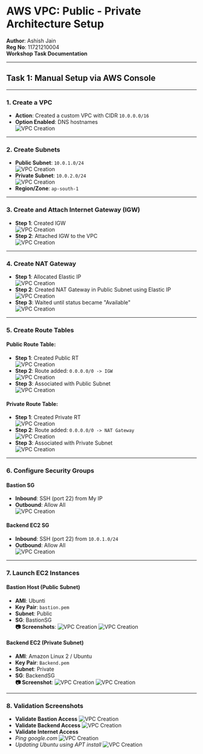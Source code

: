 # AWS VPC: Public - Private Architecture Setup

**Author**: Ashish Jain  
**Reg No**: 11721210004  
**Workshop Task Documentation**

---

## Task 1: Manual Setup via AWS Console

---

### 1. Create a VPC
- **Action**: Created a custom VPC with CIDR `10.0.0.0/16`
- **Option Enabled**: DNS hostnames  
![VPC Creation](screenshots/vpc1.png)

---

### 2. Create Subnets
- **Public Subnet**: `10.0.1.0/24`  
![VPC Creation](screenshots/publicSubnet.png)
- **Private Subnet**: `10.0.2.0/24`  
![VPC Creation](screenshots/privateSubnet.png)
- **Region/Zone**: `ap-south-1`  


---

### 3. Create and Attach Internet Gateway (IGW)
- **Step 1**: Created IGW  
![VPC Creation](screenshots/IGBefore.png)
- **Step 2**: Attached IGW to the VPC  
![VPC Creation](screenshots/IGAfter.png)


---

### 4. Create NAT Gateway
- **Step 1**: Allocated Elastic IP  
![VPC Creation](screenshots/ElasticIP.png)
- **Step 2**: Created NAT Gateway in Public Subnet using Elastic IP  
![VPC Creation](screenshots/NAT.png)
- **Step 3**: Waited until status became "Available"  
![VPC Creation](screenshots/NATFinal.png)


---

### 5. Create Route Tables

#### Public Route Table:
- **Step 1**: Created Public RT  
![VPC Creation](screenshots/PublicRT1.png)
- **Step 2**: Route added: `0.0.0.0/0 -> IGW`  
![VPC Creation](screenshots/PublicRT2.png)
- **Step 3**: Associated with Public Subnet  
![VPC Creation](screenshots/PublicRT3.png)

#### Private Route Table:
- **Step 1**: Created Private RT  
![VPC Creation](screenshots/PrivateRT1.png)
- **Step 2**: Route added: `0.0.0.0/0 -> NAT Gateway`  
![VPC Creation](screenshots/PrivateRT2.png)
- **Step 3**: Associated with Private Subnet  
![VPC Creation](screenshots/PrivateRT3.png)

---

### 6. Configure Security Groups

#### Bastion SG
- **Inbound**: SSH (port 22) from My IP  
- **Outbound**: Allow All  
![VPC Creation](screenshots/BastionSG.png)

#### Backend EC2 SG
- **Inbound**: SSH (port 22) from `10.0.1.0/24`  
- **Outbound**: Allow All  
![VPC Creation](screenshots/BackendSG.png)

---

### 7. Launch EC2 Instances

#### Bastion Host (Public Subnet)
- **AMI**: Ubunti
- **Key Pair**: `bastion.pem`  
- **Subnet**: Public  
- **SG**: BastionSG  
**📷 Screenshots**: 
![VPC Creation](screenshots/BastionEC21.png)
![VPC Creation](screenshots/BastionEC22.png)



#### Backend EC2 (Private Subnet)
- **AMI**: Amazon Linux 2 / Ubuntu  
- **Key Pair**: `Backend.pem`  
- **Subnet**: Private  
- **SG**: BackendSG  
**📷 Screenshot**: 
![VPC Creation](screenshots/BackendEC21.png)
![VPC Creation](screenshots/BackendEC22.png)

---

### 8. Validation Screenshots
- **Validate Bastion Access**
![VPC Creation](screenshots/BastionValidation.png)
- **Validate Backend Access**
![VPC Creation](screenshots/BackendValidation.png)
- **Validate Internet Access**
- *Ping google.com*
![VPC Creation](screenshots/GooglePing.png)
- *Updating Ubuntu using APT install*
![VPC Creation](screenshots/APTInstall.png)